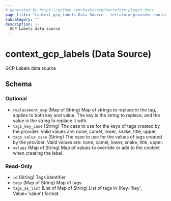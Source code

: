 ```yaml
---
# generated by https://github.com/hashicorp/terraform-plugin-docs
page_title: "context_gcp_labels Data Source - terraform-provider-context"
subcategory: ""
description: |-
  GCP Labels data source
---
```


# context_gcp_labels (Data Source)

GCP Labels data source



<!-- schema generated by tfplugindocs -->
## Schema

### Optional

- `replacement_map` (Map of String) Map of strings to replace in the tag, applies to both key and value. The key is the string to replace, and the value is the string to replace it with.
- `tags_key_case` (String) The case to use for the keys of tags created by the provider. Valid values are: none, camel, lower, snake, title, upper.
- `tags_value_case` (String) The case to use for the values of tags created by the provider. Valid values are: none, camel, lower, snake, title, upper.
- `values` (Map of String) Map of values to override or add to the context when creating the label.

### Read-Only

- `id` (String) Tags identifier
- `tags` (Map of String) Map of tags.
- `tags_as_list` (List of Map of String) List of tags in {Key='key', Value='value'} format.
